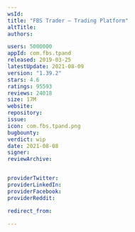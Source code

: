 ```yaml
---
wsId: 
title: "FBS Trader — Trading Platform"
altTitle: 
authors:

users: 5000000
appId: com.fbs.tpand
released: 2019-03-25
latestUpdate: 2021-08-09
version: "1.39.2"
stars: 4.6
ratings: 95593
reviews: 24018
size: 17M
website: 
repository: 
issue: 
icon: com.fbs.tpand.png
bugbounty: 
verdict: wip
date: 2021-08-08
signer: 
reviewArchive:


providerTwitter: 
providerLinkedIn: 
providerFacebook: 
providerReddit: 

redirect_from:

---
```



